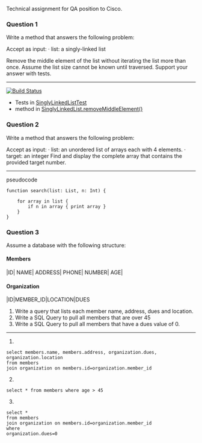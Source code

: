 Technical assignment for QA position to Cisco.

### Question 1
Write a method that answers the following problem:

Accept as input:
· list: a singly-linked list

Remove the middle element of the list without iterating the list more than once. Assume the list
size cannot be known until traversed.
Support your answer with tests.

---
[![Build Status](https://travis-ci.com/milanoid/cisco-assessment.svg?branch=master)](https://travis-ci.com/milanoid/cisco-assessment)

- Tests in [SinglyLinkedListTest](src/test/java/SinglyLinkedListTest.java
)
- method in [SinglyLinkedList.removeMiddleElement()](src/main/java/SinglyLinkedList.java#43)

### Question 2

Write a method that answers the following problem:

Accept as input:
· list: an unordered list of arrays each with 4 elements.
· target: an integer
Find and display the complete array that contains the provided target number.

---

pseudocode
```
function search(list: List, n: Int) {
	
	for array in list {
		if n in array { print array }
	}
}
```

### Question 3
Assume a database with the following structure:

#### Members
|ID| NAME| ADDRESS| PHONE| NUMBER| AGE|

#### Organization
|ID|MEMBER_ID|LOCATION|DUES
1. Write a query that lists each member name, address, dues and location.
2. Write a SQL Query to pull all members that are over 45
3. Write a SQL Query to pull all members that have a dues value of 0.

---
1. 
```
select members.name, members.address, organization.dues, organization.location 
from members
join organization on members.id=organization.member_id
```
2. 
```
select * from members where age > 45
```
3.
```
select * 
from members 
join organization on members.id=organization.member_id
where
organization.dues=0
```
